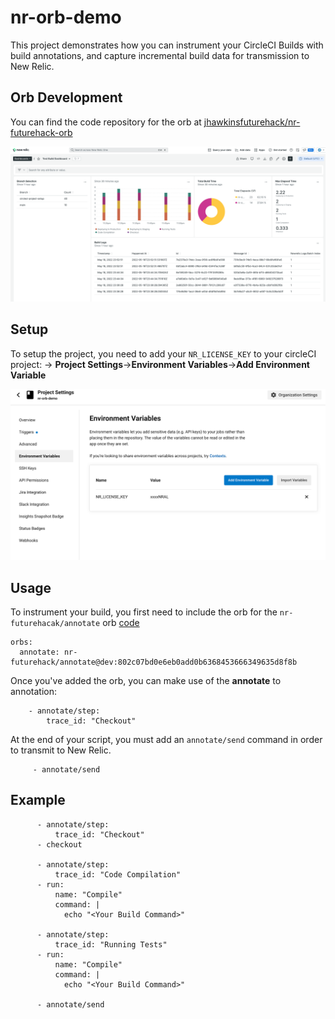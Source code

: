 # nr-orb-demo

This project demonstrates how you can instrument your CircleCI Builds with build annotations, and capture incremental build data for transmission to New Relic.

## Orb Development
You can find the code repository for the orb at [jhawkinsfuturehack/nr-futurehack-orb](https://github.com/jhawkinsfuturehack/nr-futurehack-orb)

![Example Dashboard](https://github.com/jhawkinsfuturehack/nr-orb-demo/blob/main/images/Test_Build_Dashboard___New_Relic_One.png)

## Setup
To setup the project, you need to add your `NR_LICENSE_KEY` to your circleCI project:
 -> **Project Settings**->**Environment Variables**->**Add Environment Variable**


![Configuration](https://github.com/jhawkinsfuturehack/nr-orb-demo/blob/main/images/Environment_Variables_-_nr-orb-demo.png?raw=true)

## Usage

To instrument your build, you first need to include the orb for the `nr-futurehacak/annotate` orb [code](https://github.com/jhawkinsfuturehack/nr-futurehack-orb)
```
orbs: 
  annotate: nr-futurehack/annotate@dev:802c07bd0e6eb0add0b6368453666349635d8f8b
```

Once you've added the orb, you can make use of the **annotate** to annotation:
```
    - annotate/step:
        trace_id: "Checkout"
```

At the end of your script, you must add an `annotate/send` command in order to transmit to New Relic.
```
     - annotate/send
```

## Example
```
      - annotate/step:
          trace_id: "Checkout"
      - checkout
      
      - annotate/step:
          trace_id: "Code Compilation"
      - run:
          name: "Compile"
          command: |
            echo "<Your Build Command>"
 
      - annotate/step:
          trace_id: "Running Tests"
      - run:
          name: "Compile"
          command: |
            echo "<Your Build Command>"
     
      - annotate/send
```
